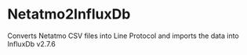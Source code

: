 # Netatmo2InfluxDb
Converts Netatmo CSV files into Line Protocol and imports the data into InfluxDb v2.7.6
